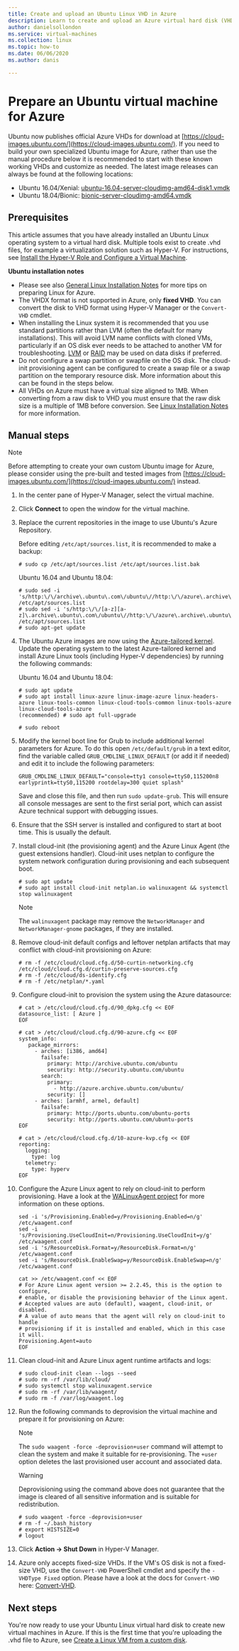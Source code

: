 ```yaml
---
title: Create and upload an Ubuntu Linux VHD in Azure
description: Learn to create and upload an Azure virtual hard disk (VHD) that contains an Ubuntu Linux operating system.
author: danielsollondon
ms.service: virtual-machines
ms.collection: linux
ms.topic: how-to
ms.date: 06/06/2020
ms.author: danis

---
```

# Prepare an Ubuntu virtual machine for Azure


Ubuntu now publishes official Azure VHDs for download at [https://cloud-images.ubuntu.com/](https://cloud-images.ubuntu.com/). If you need to build your own specialized Ubuntu image for Azure, rather than use the manual procedure below it is recommended to start with these known working VHDs and customize as needed. The latest image releases can always be found at the following locations:

* Ubuntu 16.04/Xenial: [ubuntu-16.04-server-cloudimg-amd64-disk1.vmdk](https://cloud-images.ubuntu.com/releases/xenial/release/ubuntu-16.04-server-cloudimg-amd64-disk1.vmdk)
* Ubuntu 18.04/Bionic: [bionic-server-cloudimg-amd64.vmdk](https://cloud-images.ubuntu.com/bionic/current/bionic-server-cloudimg-amd64.vmdk)

## Prerequisites
This article assumes that you have already installed an Ubuntu Linux operating system to a virtual hard disk. Multiple tools exist to create .vhd files, for example a virtualization solution such as Hyper-V. For instructions, see [Install the Hyper-V Role and Configure a Virtual Machine](/previous-versions/windows/it-pro/windows-server-2012-R2-and-2012/hh846766(v=ws.11)).

**Ubuntu installation notes**

* Please see also [General Linux Installation Notes](create-upload-generic.md#general-linux-installation-notes) for more tips on preparing Linux for Azure.
* The VHDX format is not supported in Azure, only **fixed VHD**.  You can convert the disk to VHD format using Hyper-V Manager or the `Convert-VHD` cmdlet.
* When installing the Linux system it is recommended that you use standard partitions rather than LVM (often the default for many installations). This will avoid LVM name conflicts with cloned VMs, particularly if an OS disk ever needs to be attached to another VM for troubleshooting. [LVM](/previous-versions/azure/virtual-machines/linux/configure-lvm) or [RAID](/previous-versions/azure/virtual-machines/linux/configure-raid) may be used on data disks if preferred.
* Do not configure a swap partition or swapfile on the OS disk. The cloud-init provisioning agent can be configured to create a swap file or a swap partition on the temporary resource disk. More information about this can be found in the steps below.
* All VHDs on Azure must have a virtual size aligned to 1MB. When converting from a raw disk to VHD you must ensure that the raw disk size is a multiple of 1MB before conversion. See [Linux Installation Notes](create-upload-generic.md#general-linux-installation-notes) for more information.

## Manual steps
> [!NOTE]
> Before attempting to create your own custom Ubuntu image for Azure, please consider using the pre-built and tested images from [https://cloud-images.ubuntu.com/](https://cloud-images.ubuntu.com/) instead.
> 
> 

1. In the center pane of Hyper-V Manager, select the virtual machine.

2. Click **Connect** to open the window for the virtual machine.

3. Replace the current repositories in the image to use Ubuntu's Azure Repository.

    Before editing `/etc/apt/sources.list`, it is recommended to make a backup:

    ```console
    # sudo cp /etc/apt/sources.list /etc/apt/sources.list.bak
    ```

	Ubuntu 16.04 and Ubuntu 18.04:

    ```console
    # sudo sed -i 's/http:\/\/archive\.ubuntu\.com\/ubuntu\//http:\/\/azure\.archive\.ubuntu\.com\/ubuntu\//g' /etc/apt/sources.list
    # sudo sed -i 's/http:\/\/[a-z][a-z]\.archive\.ubuntu\.com\/ubuntu\//http:\/\/azure\.archive\.ubuntu\.com\/ubuntu\//g' /etc/apt/sources.list
    # sudo apt-get update
    ```

4. The Ubuntu Azure images are now using the [Azure-tailored kernel](https://ubuntu.com/blog/microsoft-and-canonical-increase-velocity-with-azure-tailored-kernel). Update the operating system to the latest Azure-tailored kernel and install Azure Linux tools (including Hyper-V dependencies) by running the following commands:

    Ubuntu 16.04 and Ubuntu 18.04:

    ```console
    # sudo apt update
    # sudo apt install linux-azure linux-image-azure linux-headers-azure linux-tools-common linux-cloud-tools-common linux-tools-azure linux-cloud-tools-azure
    (recommended) # sudo apt full-upgrade

    # sudo reboot
    ```

5. Modify the kernel boot line for Grub to include additional kernel parameters for Azure. To do this open `/etc/default/grub` in a text editor, find the variable called `GRUB_CMDLINE_LINUX_DEFAULT` (or add it if needed) and edit it to include the following parameters:

	```text
	GRUB_CMDLINE_LINUX_DEFAULT="console=tty1 console=ttyS0,115200n8 earlyprintk=ttyS0,115200 rootdelay=300 quiet splash"
	```

    Save and close this file, and then run `sudo update-grub`. This will ensure all console messages are sent to the first serial port, which can assist Azure technical support with debugging issues.

6. Ensure that the SSH server is installed and configured to start at boot time.  This is usually the default.

7. Install cloud-init (the provisioning agent) and the Azure Linux Agent (the guest extensions handler). Cloud-init uses netplan to configure the system network configuration during provisioning and each subsequent boot.

    ```console
    # sudo apt update
    # sudo apt install cloud-init netplan.io walinuxagent && systemctl stop walinuxagent
    ```

   > [!Note]
   >  The `walinuxagent` package may remove the `NetworkManager` and `NetworkManager-gnome` packages, if they are installed.

8. Remove cloud-init default configs and leftover netplan artifacts that may conflict with cloud-init provisioning on Azure:

    ```console
    # rm -f /etc/cloud/cloud.cfg.d/50-curtin-networking.cfg /etc/cloud/cloud.cfg.d/curtin-preserve-sources.cfg
    # rm -f /etc/cloud/ds-identify.cfg
    # rm -f /etc/netplan/*.yaml
    ```

9. Configure cloud-init to provision the system using the Azure datasource:

	```console
	# cat > /etc/cloud/cloud.cfg.d/90_dpkg.cfg << EOF
	datasource_list: [ Azure ]
	EOF

	# cat > /etc/cloud/cloud.cfg.d/90-azure.cfg << EOF
    system_info:
       package_mirrors:
         - arches: [i386, amd64]
           failsafe:
             primary: http://archive.ubuntu.com/ubuntu
             security: http://security.ubuntu.com/ubuntu
           search:
             primary:
               - http://azure.archive.ubuntu.com/ubuntu/
             security: []
         - arches: [armhf, armel, default]
           failsafe:
             primary: http://ports.ubuntu.com/ubuntu-ports
             security: http://ports.ubuntu.com/ubuntu-ports
	EOF

	# cat > /etc/cloud/cloud.cfg.d/10-azure-kvp.cfg << EOF
    reporting:
      logging:
        type: log
      telemetry:
        type: hyperv
	EOF
	```

10. Configure the Azure Linux agent to rely on cloud-init to perform provisioning. Have a look at the [WALinuxAgent project](https://github.com/Azure/WALinuxAgent) for more information on these options.

    ```console
    sed -i 's/Provisioning.Enabled=y/Provisioning.Enabled=n/g' /etc/waagent.conf
    sed -i 's/Provisioning.UseCloudInit=n/Provisioning.UseCloudInit=y/g' /etc/waagent.conf
    sed -i 's/ResourceDisk.Format=y/ResourceDisk.Format=n/g' /etc/waagent.conf
    sed -i 's/ResourceDisk.EnableSwap=y/ResourceDisk.EnableSwap=n/g' /etc/waagent.conf

    cat >> /etc/waagent.conf << EOF
    # For Azure Linux agent version >= 2.2.45, this is the option to configure,
    # enable, or disable the provisioning behavior of the Linux agent.
    # Accepted values are auto (default), waagent, cloud-init, or disabled.
    # A value of auto means that the agent will rely on cloud-init to handle
    # provisioning if it is installed and enabled, which in this case it will.
    Provisioning.Agent=auto
    EOF
    ```

11. Clean cloud-init and Azure Linux agent runtime artifacts and logs:

    ```console
    # sudo cloud-init clean --logs --seed
    # sudo rm -rf /var/lib/cloud/
    # sudo systemctl stop walinuxagent.service
    # sudo rm -rf /var/lib/waagent/
    # sudo rm -f /var/log/waagent.log
    ```

12. Run the following commands to deprovision the virtual machine and prepare it for provisioning on Azure:

	> [!NOTE]
	> The `sudo waagent -force -deprovision+user` command will attempt to clean the system and make it suitable for re-provisioning. The `+user` option deletes the last provisioned user account and associated data.

	> [!WARNING]
	> Deprovisioning using the command above does not guarantee that the image is cleared of all sensitive information and is suitable for redistribution.

    ```console
    # sudo waagent -force -deprovision+user
    # rm -f ~/.bash_history
    # export HISTSIZE=0
    # logout
    ```

13. Click **Action -> Shut Down** in Hyper-V Manager.

14. Azure only accepts fixed-size VHDs. If the VM's OS disk is not a fixed-size VHD, use the `Convert-VHD` PowerShell cmdlet and specify the `-VHDType Fixed` option. Please have a look at the docs for `Convert-VHD` here: [Convert-VHD](/powershell/module/hyper-v/convert-vhd).


## Next steps
You're now ready to use your Ubuntu Linux virtual hard disk to create new virtual machines in Azure. If this is the first time that you're uploading the .vhd file to Azure, see [Create a Linux VM from a custom disk](upload-vhd.md#option-1-upload-a-vhd).

